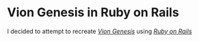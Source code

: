# Vion Genesis in Ruby on Rails

I decided to attempt to recreate [*Vion Genesis*](http://ex5thgen.comyr.com) using [*Ruby on Rails*](http://rubyonrails.org)
